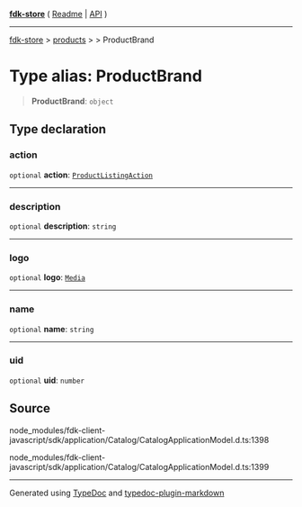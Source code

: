 [**fdk-store**](../../../README.md) ( [Readme](../../../README.md) \| [API](../../../API.md) )

---

[fdk-store](../../../API.md) > [products](../../README.md) > [<internal>](../README.md) > ProductBrand

# Type alias: ProductBrand

> **ProductBrand**: `object`

## Type declaration

### action

`optional` **action**: [`ProductListingAction`](../../../brands/internal_/type-aliases/type-alias.ProductListingAction.md)

---

### description

`optional` **description**: `string`

---

### logo

`optional` **logo**: [`Media`](../../../brands/internal_/type-aliases/type-alias.Media.md)

---

### name

`optional` **name**: `string`

---

### uid

`optional` **uid**: `number`

## Source

node_modules/fdk-client-javascript/sdk/application/Catalog/CatalogApplicationModel.d.ts:1398

node_modules/fdk-client-javascript/sdk/application/Catalog/CatalogApplicationModel.d.ts:1399

---

Generated using [TypeDoc](https://typedoc.org/) and [typedoc-plugin-markdown](https://www.npmjs.com/package/typedoc-plugin-markdown)
